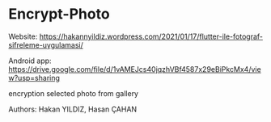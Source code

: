 # Encrypt-Photo

Website: https://hakannyildiz.wordpress.com/2021/01/17/flutter-ile-fotograf-sifreleme-uygulamasi/

Android app: https://drive.google.com/file/d/1vAMEJcs40jqzhVBf4587x29eBiPkcMx4/view?usp=sharing

encryption selected photo from gallery

Authors: Hakan YILDIZ, Hasan ÇAHAN
